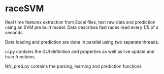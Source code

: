 # raceSVM

Real time features extraction from Excel files, text raw data and prediction using an SVM pre built model.
Data describes fast races read every 1/5 of a seconds.

Data loading and prediction are done in parallel using two separate threads.

ui.py contains the GUI definition and properties as well as live update and train functions.

NN_pred.py contains the parsing, learning and prediction functions




